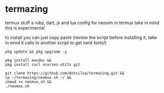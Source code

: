 # termazing
termux stuff
a ruby, dart, js and lua config for neovim in termux
take in mind this is experimental


to install you can just copy paste (review the script before installing it, take in mind it calls to another script to get nerd fonts!)
```
pkg update && pkg upgrade -y
```
```
pkg install mandoc &&
pkg install curl ncurses-utils git
```
```
git clone https://github.com/dotsilva/termazing.git &&
cp ~/termazing/neomux.sh ~/ &&
chmod +x neomux.sh &&
./neomux.sh
```
